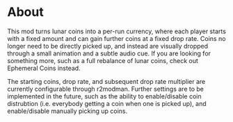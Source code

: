 # About

This mod turns lunar coins into a per-run currency, where each player starts with a fixed amount and can gain further coins at a fixed drop rate. Coins no longer need to be directly picked up, and instead are visually dropped through a small animation and a subtle audio cue. If you are looking for something more, such as a full rebalance of lunar coins, check out Ephemeral Coins instead.

The starting coins, drop rate, and subsequent drop rate multiplier are currently configurable through r2modman. Further settings are to be implemented in the future, such as the ability to enable/disable coin distrubtion (i.e. everybody getting a coin when one is picked up), and enable/disable manually picking up coins.
